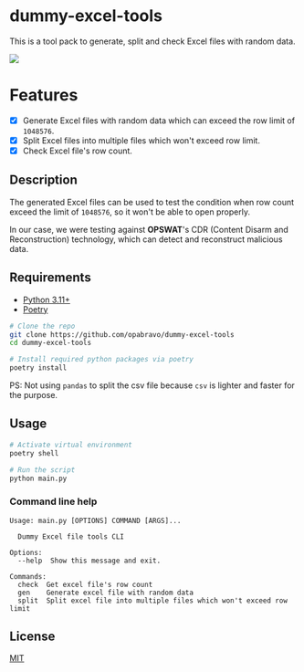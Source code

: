# dummy-excel-tools

This is a tool pack to generate, split and check Excel files with random data.

![](https://i.imgur.com/J7MdeJY.png)

# Features

- [x] Generate Excel files with random data which can exceed the row limit of `1048576`.
- [x] Split Excel files into multiple files which won't exceed row limit.
- [x] Check Excel file's row count.

## Description

The generated Excel files can be used to test the condition when row count exceed the limit of `1048576`, so it won't be able to open properly.

In our case, we were testing against **OPSWAT**'s CDR (Content Disarm and Reconstruction) technology, which can detect and reconstruct malicious data.

## Requirements

- [Python 3.11+](https://www.python.org/downloads/)
- [Poetry](https://python-poetry.org/docs/#installation)

```bash
# Clone the repo
git clone https://github.com/opabravo/dummy-excel-tools
cd dummy-excel-tools

# Install required python packages via poetry
poetry install
```

PS: Not using `pandas` to split the csv file because `csv` is lighter and faster for the purpose.

## Usage

```bash
# Activate virtual environment
poetry shell

# Run the script
python main.py
```

### Command line help

```console
Usage: main.py [OPTIONS] COMMAND [ARGS]...

  Dummy Excel file tools CLI

Options:
  --help  Show this message and exit.

Commands:
  check  Get excel file's row count
  gen    Generate excel file with random data
  split  Split excel file into multiple files which won't exceed row limit

```

## License

[MIT](LICENSE)

